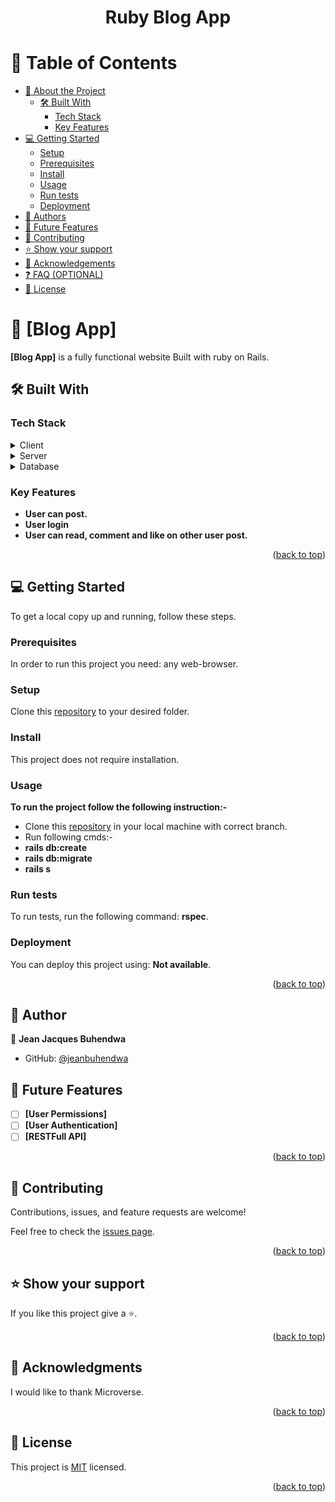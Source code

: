 <a name="readme-top"></a>

 <div align="center">
<h1><b>Ruby Blog App</b></h1>
</div>

<!-- TABLE OF CONTENTS -->

# 📗 Table of Contents

- [📖 About the Project](#about-project)
  - [🛠 Built With](#built-with)
    - [Tech Stack](#tech-stack)
    - [Key Features](#key-features)
- [💻 Getting Started](#getting-started)
  - [Setup](#setup)
  - [Prerequisites](#prerequisites)
  - [Install](#install)
  - [Usage](#usage)
  - [Run tests](#run-tests)
  - [Deployment](#triangular_flag_on_post-deployment)
- [👥 Authors](#authors)
- [🔭 Future Features](#future-features)
- [🤝 Contributing](#contributing)
- [⭐️ Show your support](#support)
- [🙏 Acknowledgements](#acknowledgements)
- [❓ FAQ (OPTIONAL)](#faq)
- [📝 License](#license)

<!-- PROJECT DESCRIPTION -->

# 📖 [Blog App] <a name="about-project"></a>

**[Blog App]** is a fully functional website Built with ruby on Rails.

## 🛠 Built With <a name="built-with"></a>

### Tech Stack <a name="tech-stack"></a>

 <details>
   <summary>Client</summary>
   <ul>
     <li>HTML(erb), CSS</li>
   </ul>
 </details>

 <details>
   <summary>Server</summary>
   <ul>
     <li>Ruby</li>
   </ul>
 </details>

 <details>
 <summary>Database</summary>
   <ul>
     <li>Postgress</li>
   </ul>
 </details>

 <!-- Features -->

### Key Features <a name="key-features"></a>

- **User can post.**
- **User login**
- **User can read, comment and like on other user post.**

 <p align="right">(<a href="#readme-top">back to top</a>)</p>

 <!-- GETTING STARTED -->

## 💻 Getting Started <a name="getting-started"></a>

To get a local copy up and running, follow these steps.

### Prerequisites

In order to run this project you need: any web-browser.

### Setup

Clone this [repository](https://github.com/jeanbuhendwa/blog_app.git) to your desired folder.

### Install

This project does not require installation.

### Usage

**To run the project follow the following instruction:-**

- Clone this [repository](https://github.com/jeanbuhendwa/blog_app.git) in your local machine with correct branch.
- Run following cmds:-
- **rails db:create**
- **rails db:migrate**
- **rails s**

### Run tests

To run tests, run the following command: **rspec**.

### Deployment

You can deploy this project using: **Not available**.

 <p align="right">(<a href="#readme-top">back to top</a>)</p>

 <!-- AUTHORS -->

## 👥 Author <a name="authors"></a>

👤 **Jean Jacques Buhendwa**

- GitHub: [@jeanbuhendwa](https://github.com/jeanbuhendwa)

 <!-- FUTURE FEATURES -->

## 🔭 Future Features <a name="future-features"></a>

- [ ] **[User Permissions]**
- [ ] **[User Authentication]**
- [ ] **[RESTFull API]**

 <p align="right">(<a href="#readme-top">back to top</a>)</p>

 <!-- CONTRIBUTING -->

## 🤝 Contributing <a name="contributing"></a>

Contributions, issues, and feature requests are welcome!

Feel free to check the [issues page](../../issues/).

 <p align="right">(<a href="#readme-top">back to top</a>)</p>

 <!-- SUPPORT -->

## ⭐️ Show your support <a name="support"></a>

If you like this project give a ⭐️.

 <p align="right">(<a href="#readme-top">back to top</a>)</p>

 <!-- ACKNOWLEDGEMENTS -->

## 🙏 Acknowledgments <a name="acknowledgements"></a>

I would like to thank Microverse.

 <p align="right">(<a href="#readme-top">back to top</a>)</p>

 <!-- LICENSE -->

## 📝 License <a name="license"></a>

This project is [MIT](./LICENSE) licensed.

 <p align="right">(<a href="#readme-top">back to top</a>)</p>
